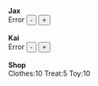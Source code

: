 <html>
<head>
<title>Tokens</title>
<meta charset="UTF-8">
<meta name="viewport" content="width=device-width, initial-scale=1">
<link rel="icon" type="image/ico" href="/Resources/favicon.ico" />
<link rel="stylesheet" href="stylesheet.css">
</head>

<body onLoad="updateTokens()">
<div class="container">
<div id="jaxBox">
<strong>
Jax
</strong>
<br>
<label id="jax">
Error
<!--java inserts tokens-->
</label>
<button onclick="jaxDown()">
-
</button>
<button onclick="jaxUp()">
+
</button>
</div>
<br>
<div id="kaiBox">
<strong>
Kai
</strong>
<br>
<label id="kai">
Error
<!--java inserts tokens-->
</label>
<button onclick="kaiDown()">
-
</button>
<button onclick="kaiUp()">
+
</button>
</div>
</div>
<br>
<div
class="container">
<strong>
Shop
</strong>
<br>
<!--------Prices--------->
Clothes:10
Treat:5
Toy:10
<!------------------------>
</div>
</body>
</html>
